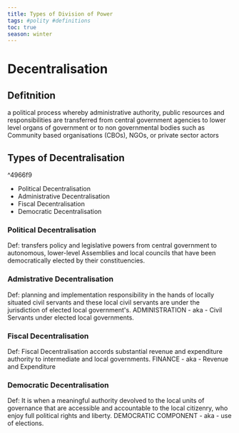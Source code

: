 ```yaml
---
title: Types of Division of Power
tags: #polity #definitions 
toc: true
season: winter
---
```


# Decentralisation 

## Defitnition
a political process whereby administrative authority, public resources and responsibilities are transferred from central government agencies to lower level organs of government or to non governmental bodies such as Community based organisations (CBOs), NGOs, or private sector actors

## Types of Decentralisation

^4966f9

- Political Decentralisation
- Administrative Decentralisation 
- Fiscal Decentralisation 
- Democratic Decentralisation 

### Political Decentralisation
Def: transfers policy and legislative powers from central government to autonomous, lower-level Assemblies and local councils that have been democratically elected by their constituencies.



### Admistrative Decentralisation
Def: planning and implementation responsibility in the hands of locally situated civil servants and these local civil servants are under the jurisdiction of elected local government's.
ADMINISTRATION - aka - Civil Servants under elected local governments.

### Fiscal Decentralisation
Def: Fiscal Decentralisation accords substantial revenue and expenditure authority to intermediate and local governments.
FINANCE - aka - Revenue and Expenditure

### Democratic Decentralisation
Def: It is when a meaningful authority devolved to the local units of governance that are accessible and accountable to the local citizenry, who enjoy full political rights and liberty. 
DEMOCRATIC COMPONENT - aka - use of elections.
